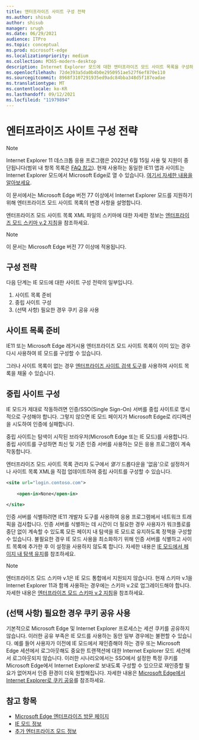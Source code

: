 ```yaml
---
title: 엔터프라이즈 사이트 구성 전략
ms.author: shisub
author: shisub
manager: srugh
ms.date: 06/29/2021
audience: ITPro
ms.topic: conceptual
ms.prod: microsoft-edge
ms.localizationpriority: medium
ms.collection: M365-modern-desktop
description: Internet Explorer 모드에 대한 엔터프라이즈 모드 사이트 목록을 구성하는 단계별 가이드입니다.
ms.openlocfilehash: 72de393a5da0b4b0e2950951ae527f6ef870e110
ms.sourcegitcommit: 8968f3107291935ed9adc84bba348d5f187eadae
ms.translationtype: MT
ms.contentlocale: ko-KR
ms.lasthandoff: 09/12/2021
ms.locfileid: "11979894"
---
```

# <a name="enterprise-site-configuration-strategy"></a>엔터프라이즈 사이트 구성 전략

>[!Note]
> Internet Explorer 11 데스크톱 응용 프로그램은 2022년 6월 15일 사용 및 지원이 중단됩니다(범위 내 항목 목록은 [FAQ 참고](https://techcommunity.microsoft.com/t5/windows-it-pro-blog/internet-explorer-11-desktop-app-retirement-faq/ba-p/2366549)). 현재 사용하는 동일한 IE11 앱과 사이트는 Internet Explorer 모드에서 Microsoft Edge로 열 수 있습니다. [여기서 자세한 내용을 알아보세요](https://blogs.windows.com/windowsexperience/2021/05/19/the-future-of-internet-explorer-on-windows-10-is-in-microsoft-edge/).

이 문서에서는 Microsoft Edge 버전 77 이상에서 Internet Explorer 모드를 지원하기 위해 엔터프라이즈 모드 사이트 목록의 변경 사항을 설명합니다.

엔터프라이즈 모드 사이트 목록 XML 파일의 스키마에 대한 자세한 정보는 [엔터프라이즈 모드 스키마 v.2 지침](/internet-explorer/ie11-deploy-guide/enterprise-mode-schema-version-2-guidance)을 참조하세요.

> [!NOTE]
> 이 문서는 Microsoft Edge 버전 77 이상에 적용됩니다.
<!--
## Updated schema elements

The following table describes the \<open-in app\> element added to the v.2 of the Enterprise Mode schema:

| **Element** | **Description** |
| --- | --- |
| \<open-in app="**true**"\> | A child element that controls what browser is used for sites. This element is required for sites that need to **open in IE11**.|

**Example:**

``` xml
<site url="contoso.com">

  <open-in app="true">IE11</open-in>

</site>
```

The following table shows the possible values of the \<open-in\> element:

| **Value** | **Description** |
| --- | --- |
| **\<open-in\>IE11\</open-in\>** | Opens the site in IE mode or a full IE11 window. To enable IE mode, see [Configure IE mode policies](./edge-ie-mode-policies.md)|
| **\<open-in app="**true**"\>IE11\</open-in\>** | Opens the site in a full IE11 window |
| **\<open-in\>MSEdge\</open-in\>** | Opens the site in Microsoft Edge |
| **\<open-in\>None or not specified\</open-in\>** | Opens the site in the default browser or in the browser where the user navigated to the site. |
|**\<open-in\>Configurable\</open-in\>** | Allows the site to participate in IE mode engine determination. To learn more, see [Learn about Configurable sites in IE mode](edge-learnmore-configurable-sites-ie-mode.md).  |

>[!NOTE]
> The attribute app=**"true"** is only recognized when associated to _'open-in' IE11_. Adding it to the other 'open-in' elements won't change browser behavior.   -->

## <a name="configuration-strategy"></a>구성 전략

다음 단계는 IE 모드에 대한 사이트 구성 전략의 일부입니다.
1. 사이트 목록 준비
2. 중립 사이트 구성
3. (선택 사항) 필요한 경우 쿠키 공유 사용

<!--
Step 1.  – if you don’t have one use Site Discovery Step-by-Step
Step 2 – Neutral sites + sticky mode
        Use more examples and explain sticky mode better
Step 3 – If that doesn’t cover your needs, then use Cookie sharing -->

## <a name="prepare-your-site-list"></a>사이트 목록 준비

IE11 또는 Microsoft Edge 레거시용 엔터프라이즈 모드 사이트 목록이 이미 있는 경우 다시 사용하여 IE 모드를 구성할 수 있습니다.

그러나 사이트 목록이 없는 경우 [엔터프라이즈 사이트 검색 도구](/deployedge/edge-ie-mode-site-discovery)를 사용하여 사이트 목록을 채울 수 있습니다.

## <a name="configure-neutral-sites"></a>중립 사이트 구성

IE 모드가 제대로 작동하려면 인증/SSO(Single Sign-On) 서버를 중립 사이트로 명시적으로 구성해야 합니다. 그렇지 않으면 IE 모드 페이지가 Microsoft Edge로 리디렉션을 시도하여 인증에 실패합니다.

중립 사이트는 탐색이 시작된 브라우저(Microsoft Edge 또는 IE 모드)를 사용합니다. 중립 사이트를 구성하면 최신 및 기존 인증 서버를 사용하는 모든 응용 프로그램이 계속 작동합니다.

엔터프라이즈 모드 사이트 목록 관리자 도구에서 *열기* 드롭다운을 '없음'으로 설정하거나 사이트 목록 XML을 직접 업데이트하여 중립 사이트를 구성할 수 있습니다.

``` xml
<site url="login.contoso.com">
   
    <open-in>None</open-in>

</site>
```

인증 서버를 식별하려면 IE11 개발자 도구를 사용하여 응용 프로그램에서 네트워크 트래픽을 검사합니다. 인증 서버를 식별하는 데 시간이 더 필요한 경우 사용자가 워크플로를 중단 없이 계속할 수 있도록 모든 페이지 내 탐색을 IE 모드로 유지하도록 정책을 구성할 수 있습니다. 불필요한 경우 IE 모드 사용을 최소화하기 위해 인증 서버를 식별하고 사이트 목록에 추가한 후 이 설정을 사용하지 않도록 합니다. 자세한 내용은 [IE 모드에서 페이지 내 탐색 유지](/deployedge/edge-learnmore-inpage-nav)를 참조하세요.

>[!NOTE]
   >엔터프라이즈 모드 스키마 v.1은 IE 모드 통합에서 지원되지 않습니다. 현재 스키마 v.1을 Internet Explorer 11과 함께 사용하는 경우에는 스키마 v.2로 업그레이드해야 합니다. 자세한 내용은 [엔터프라이즈 모드 스키마 v.2 지침](/internet-explorer/ie11-deploy-guide/enterprise-mode-schema-version-2-guidance)을 참조하세요.

## <a name="optional-use-cookie-sharing-if-necessary"></a>(선택 사항) 필요한 경우 쿠키 공유 사용

기본적으로 Microsoft Edge 및 Internet Explorer 프로세스는 세션 쿠키를 공유하지 않습니다. 이러한 공유 부족은 IE 모드를 사용하는 동안 일부 경우에는 불편할 수 있습니다. 예를 들어 사용자가 이전에 IE 모드에서 재인증해야 하는 경우 또는 Microsoft Edge 세션에서 로그아웃해도 중요한 트랜잭션에 대한 Internet Explorer 모드 세션에서 로그아웃되지 않습니다. 이러한 시나리오에서는 SSO에서 설정한 특정 쿠키를 Microsoft Edge에서 Internet Explorer로 보내도록 구성할 수 있으므로 재인증할 필요가 없어져서 인증 환경이 더욱 원할해집니다. 자세한 내용은 [Microsoft Edge에서 Internet Explorer로 쿠키 공유](/deployedge/edge-ie-mode-add-guidance-cookieshare)를 참조하세요.

## <a name="see-also"></a>참고 항목

- [Microsoft Edge 엔터프라이즈 방문 페이지](https://aka.ms/EdgeEnterprise)
- [IE 모드 정보](./edge-ie-mode.md)
- [추가 엔터프라이즈 모드 정보](/internet-explorer/ie11-deploy-guide/enterprise-mode-overview-for-ie11)
